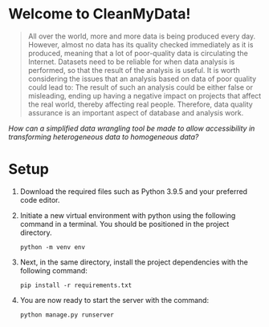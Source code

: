 # Welcome to CleanMyData!

> All over the world, more and more data is being produced every day.
> However, almost no data has its quality checked immediately as it is
> produced, meaning that a lot of poor-quality data is circulating the
> Internet. Datasets need to be reliable for when data analysis is
> performed, so that the result of the analysis is useful. It is worth
> considering the issues that an analysis based on data of poor quality
> could lead to: The result of such an analysis could be either false or
> misleading, ending up having a negative impact on projects that affect
> the real world, thereby affecting real people. Therefore, data quality
> assurance is an important aspect of database and analysis work.

*How can a simplified data wrangling tool be made to allow accessibility in transforming heterogeneous data to homogeneous data?*


# Setup

1. Download the required files such as Python 3.9.5 and your preferred
    code editor.
    
2. Initiate a new virtual environment with python using the following command in a terminal. You should be positioned in the project directory.
	```
	python -m venv env
	```

3. Next, in the same directory, install the project dependencies with the following command:
    ```
	pip install -r requirements.txt
	```

4. You are now ready to start the server with the command:
	```
	python manage.py runserver

